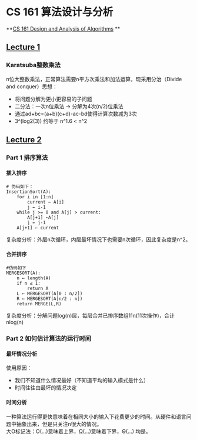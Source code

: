 # CS 161 算法设计与分析
**[CS 161 Design and Analysis of Algorithms](https://web.stanford.edu/class/cs161/) **

## [Lecture 1](https://web.stanford.edu/class/cs161/Lecture1.pdf)
### Karatsuba整数乘法
n位大整数乘法，正常算法需要n平方次乘法和加法运算，现采用分治（Divide and conquer）思想：  
* 将问题分解为更小更容易的子问题
* 二分法：一次n位乘法 -> 分解为4次(n/2)位乘法
* 通过ad+bc=(a+b)(c+d)-ac-bd使得计算次数减为3次
* 3^(log2(3)) 约等于 n^1.6 < n^2

## [Lecture 2](https://web.stanford.edu/class/cs161/Lecture2.pdf)
### Part 1 排序算法
#### 插入排序
```
# 伪码如下：
InsertionSort(A):    
	for i in [1:n]
		current ← A[i]
		j ← i-1
	while j >= 0 and A[j] > current:
		A[j+1] ←A[j]
		j ← j-1
	A[j+1] ← current
```
复杂度分析：外层n次循环，内层最坏情况下也需要n次循环，因此复杂度是n^2。
#### 合并排序
```
#伪码如下
MERGESORT(A):
    n ← length(A)
    if n ≤ 1:
        return A
    L ← MERGESORT(A[0 : n/2])
    R ← MERGESORT(A[n/2 : n])
    return MERGE(L,R)
```
复杂度分析：分解问题log(n)层，每层合并已排序数组11n(11次操作)，合计nlog(n)

### Part 2 如何估计算法的运行时间
#### 最坏情况分析
使用原因：  
* 我们不知道什么情况最好（不知道平均的输入模式是什么）
* 时间往往由最坏的情况决定  

#### 时间分析
一种算法运行得更快意味着在相同大小的输入下花费更少的时间。从硬件和语言问题中抽象出来，但是只关注n很大的情况。  
大O标记法：O(...)意味着上界，Ω(...)意味着下界，Θ(...) 均是。
